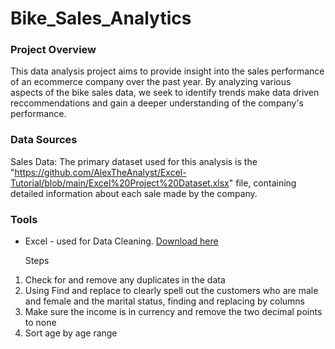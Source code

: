 # Bike_Sales_Analytics

### Project Overview

This data analysis project aims to provide insight into the sales performance of an ecommerce company over the past year. By analyzing various aspects of the bike sales data, we seek to identify trends make data driven reccommendations and gain a deeper understanding of the company's performance. 

### Data Sources
Sales Data: The primary dataset used for this analysis is the "https://github.com/AlexTheAnalyst/Excel-Tutorial/blob/main/Excel%20Project%20Dataset.xlsx" file, containing detailed information about each sale made by the company.

### Tools

- Excel - used for Data Cleaning. [Download here](https://microsoft.com)

  Steps
1. Check for and remove any duplicates in the data
2. Using Find and replace to clearly spell out the customers who are male and female and the marital status, finding and replacing  by columns
3. Make sure the income is in currency and remove the two decimal points to none
4. Sort age by age range

